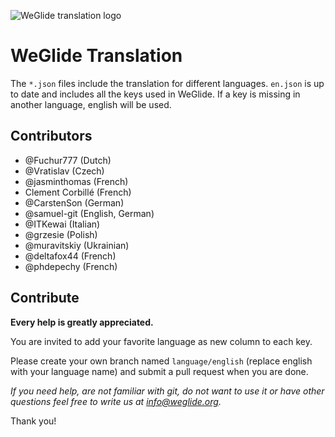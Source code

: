 ![WeGlide translation logo](./logo.png)

# WeGlide Translation

The ``*.json`` files include the translation for different languages.
``en.json`` is up to date and includes all the keys used in WeGlide.
If a key is missing in another language, english will be used.

## Contributors

* @Fuchur777 (Dutch)
* @Vratislav (Czech)
* @jasminthomas (French)
* Clement Corbillé (French)
* @CarstenSon (German)
* @samuel-git (English, German)
* @ITKewai (Italian)
* @grzesie (Polish)
* @muravitskiy (Ukrainian)
* @deltafox44 (French)
* @phdepechy (French)

## Contribute

**Every help is greatly appreciated.**

You are invited to add your favorite language as new column to each key.

Please create your own branch named ``language/english`` (replace english with your language name) and submit a pull request when you are done.

*If you need help, are not familiar with git, do not want to use it or have other questions feel free to write us at info@weglide.org.*

Thank you!
